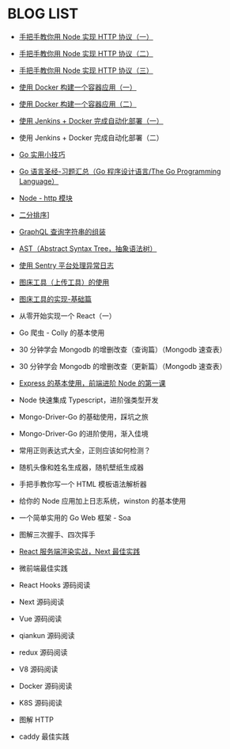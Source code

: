 # BLOG LIST

- [手把手教你用 Node 实现 HTTP 协议（一）](https://github.com/a1029563229/Blogs/tree/master/Introduction/http)

- [手把手教你用 Node 实现 HTTP 协议（二）](https://github.com/a1029563229/Blogs/tree/master/Introduction/http/README2.md)

- [手把手教你用 Node 实现 HTTP 协议（三）](https://github.com/a1029563229/Blogs/tree/master/Introduction/http/README3.md)

- [使用 Docker 构建一个容器应用（一）](https://github.com/a1029563229/Blogs/tree/master/Introduction/docker/image)

- [使用 Docker 构建一个容器应用（二）](https://github.com/a1029563229/Blogs/tree/master/Introduction/docker/image/README2.md)

- [使用 Jenkins + Docker 完成自动化部署（一）](https://github.com/a1029563229/Blogs/tree/master/Introduction/jenkins/README.md)

- 使用 Jenkins + Docker 完成自动化部署（二）

- [Go 实用小技巧](https://github.com/a1029563229/Blogs/tree/master/Introduction/go/skill/README.md)

- [Go 语言圣经-习题汇总（Go 程序设计语言/The Go Programming Language）](https://github.com/a1029563229/Blogs/tree/master/Introduction/go/The-Go-Programming-Practice/README.md)

- [Node - http 模块](https://github.com/a1029563229/Node-Source-Excerpt/tree/master/http)

- [二分排序](https://github.com/a1029563229/Blogs/tree/master/Introduction/algorithmic/division)]

- [GraphQL 查询字符串的组装](https://github.com/a1029563229/Blogs/tree/master/Introduction/graphql/graphql-query)

- [AST（Abstract Syntax Tree，抽象语法树）](https://github.com/a1029563229/Blogs/tree/master/Introduction/ast)

- [使用 Sentry 平台处理异常日志](https://github.com/a1029563229/Blogs/tree/master/Introduction/Sentry)

- [图床工具（上传工具）的使用](https://github.com/a1029563229/Blogs/tree/master/Plugins/Upload)

- [图床工具的实现-基础篇](https://github.com/a1029563229/Blogs/tree/master/Plugins/Upload/Source)

- 从零开始实现一个 React（一）

- Go 爬虫 - Colly 的基本使用

- 30 分钟学会 Mongodb 的增删改查（查询篇）（Mongodb 速查表）

- 30 分钟学会 Mongodb 的增删改查（更新篇）（Mongodb 速查表）

- [Express 的基本使用，前端进阶 Node 的第一课](https://github.com/a1029563229/Blogs/tree/master/Introduction/node/express/README.md)

- Node 快速集成 Typescript，进阶强类型开发

- Mongo-Driver-Go 的基础使用，踩坑之旅

- Mongo-Driver-Go 的进阶使用，渐入佳境

- 常用正则表达式大全，正则应该如何检测？

- 随机头像和姓名生成器，随机壁纸生成器

- 手把手教你写一个 HTML 模板语法解析器

- 给你的 Node 应用加上日志系统，winston 的基本使用

- 一个简单实用的 Go Web 框架 - Soa

- 图解三次握手、四次挥手

- [React 服务端渲染实战，Next 最佳实践](https://github.com/a1029563229/Blogs/tree/master/Introduction/react-ssr)

- 微前端最佳实践

- React Hooks 源码阅读

- Next 源码阅读

- Vue 源码阅读

- qiankun 源码阅读

- redux 源码阅读

- V8 源码阅读

- Docker 源码阅读

- K8S 源码阅读

- 图解 HTTP

- caddy 最佳实践
